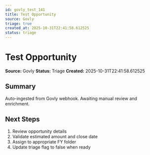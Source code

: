 ```yaml
---
id: govly_test_141
title: Test Opportunity
source: Govly
triage: true
created_at: 2025-10-31T22:41:58.612525
status: triage
---
```


# Test Opportunity

**Source:** Govly
**Status:** Triage
**Created:** 2025-10-31T22:41:58.612525

## Summary

Auto-ingested from Govly webhook. Awaiting manual review and enrichment.

## Next Steps

1. Review opportunity details
2. Validate estimated amount and close date
3. Assign to appropriate FY folder
4. Update triage flag to false when ready
